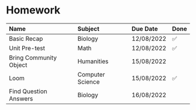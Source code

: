 # Homework
| Name  | Subject | Due Date | Done |
| :---- | :---    | :---     | --  |
| Basic Recap | Biology | 12/08/2022 | ✅ |
| Unit Pre-test | Math | 12/08/2022 | ✅  |
| Bring Community Object | Humanities | 15/08/2022 |  |
| Loom | Computer Science | 15/08/2022 | ✅ |
| Find Question Answers | Biology | 16/08/2022 | |


